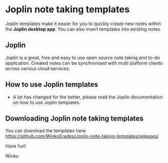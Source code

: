 # Joplin note taking templates
Joplin templates make it easier for you to quickly create new notes within the **Joplin desktop app**.
You can also insert templates into existing notes.

## Joplin
Joplin is a great, free and easy to use open source note taking and to-do application. 
Created notes can be synchronised with multi platform clients across various cloud services.

## How to use Joplin templates
- A lot has changed for the better, please read the Joplin documentation on how to use Joplin templates.

## Downloading Joplin note taking templates
You can download the templates here:
https://github.com/WinkoErades/Joplin-note-taking-templates/releases/

Have fun!

Winko
